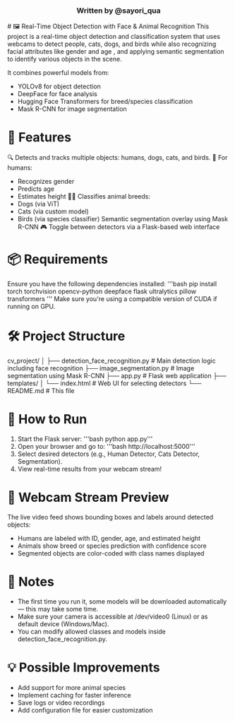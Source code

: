 <div align="center">
  <h3>Written by @sayori_qua</h3>
</div>
# 🖼️ Real-Time Object Detection with Face & Animal Recognition
This project is a real-time object detection and classification system that uses webcams to detect people, cats, dogs, and birds while also recognizing facial attributes like gender and age , and applying semantic segmentation to identify various objects in the scene.

It combines powerful models from:
- YOLOv8 for object detection
- DeepFace for face analysis
- Hugging Face Transformers for breed/species classification
- Mask R-CNN for image segmentation

# 🧠 Features
🔍 Detects and tracks multiple objects: humans, dogs, cats, and birds.
👥 For humans:
- Recognizes gender
- Predicts age
- Estimates height
🐶🐱 Classifies animal breeds:
- Dogs (via ViT)
- Cats (via custom model)
- Birds (via species classifier)
Semantic segmentation overlay using Mask R-CNN
🎮 Toggle between detectors via a Flask-based web interface

# 📦 Requirements
Ensure you have the following dependencies installed:
'''bash 
pip install torch torchvision opencv-python deepface flask ultralytics pillow transformers '''
Make sure you're using a compatible version of CUDA if running on GPU.

# 🛠️ Project Structure
cv_project/
│
├── detection_face_recognition.py   # Main detection logic including face recognition
├── image_segmentation.py           # Image segmentation using Mask R-CNN
├── app.py                          # Flask web application
├── templates/
│   └── index.html                  # Web UI for selecting detectors
└── README.md                       # This file

# 🚀 How to Run
1. Start the Flask server:
'''bash python app.py'''
2. Open your browser and go to:
'''bash http://localhost:5000'''
3. Select desired detectors (e.g., Human Detector, Cats Detector, Segmentation).
4. View real-time results from your webcam stream!

# 📸 Webcam Stream Preview
The live video feed shows bounding boxes and labels around detected objects:

- Humans are labeled with ID, gender, age, and estimated height
- Animals show breed or species prediction with confidence score
- Segmented objects are color-coded with class names displayed
# 📝 Notes
- The first time you run it, some models will be downloaded automatically — this may take some time.
- Make sure your camera is accessible at /dev/video0 (Linux) or as default device (Windows/Mac).
- You can modify allowed classes and models inside detection_face_recognition.py.
# 💡 Possible Improvements
- Add support for more animal species
- Implement caching for faster inference
- Save logs or video recordings
- Add configuration file for easier customization
